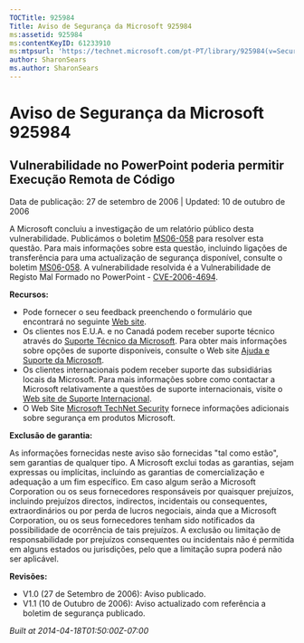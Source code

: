 ```yaml
---
TOCTitle: 925984
Title: Aviso de Segurança da Microsoft 925984
ms:assetid: 925984
ms:contentKeyID: 61233910
ms:mtpsurl: 'https://technet.microsoft.com/pt-PT/library/925984(v=Security.10)'
author: SharonSears
ms.author: SharonSears
---
```




Aviso de Segurança da Microsoft 925984
======================================

Vulnerabilidade no PowerPoint poderia permitir Execução Remota de Código
------------------------------------------------------------------------

Data de publicação: 27 de setembro de 2006 | Updated: 10 de outubro de 2006

A Microsoft concluiu a investigação de um relatório público desta vulnerabilidade. Publicámos o boletim [MS06-058](http://www.microsoft.com/portugal/technet/seguranca/boletins/ms06-058.mspx) para resolver esta questão. Para mais informações sobre esta questão, incluindo ligações de transferência para uma actualização de segurança disponível, consulte o boletim [MS06-058](http://www.microsoft.com/portugal/technet/seguranca/boletins/ms06-058.mspx). A vulnerabilidade resolvida é a Vulnerabilidade de Registo Mal Formado no PowerPoint - [CVE-2006-4694](http://www.cve.mitre.org/cgi-bin/cvename.cgi?name=cve-2006-4694).

**Recursos:**

-   Pode fornecer o seu feedback preenchendo o formulário que encontrará no seguinte [Web site](https://support.microsoft.com/common/survey.aspx?scid=sw;en;1257&amp;showpage=1&amp;ws=technet&amp;sd=tech).
-   Os clientes nos E.U.A. e no Canadá podem receber suporte técnico através do [Suporte Técnico da Microsoft](http://go.microsoft.com/fwlink/?linkid=21131). Para obter mais informações sobre opções de suporte disponíveis, consulte o Web site [Ajuda e Suporte da Microsoft](http://support.microsoft.com/).
-   Os clientes internacionais podem receber suporte das subsidiárias locais da Microsoft. Para mais informações sobre como contactar a Microsoft relativamente a questões de suporte internacionais, visite o [Web site de Suporte Internacional](http://go.microsoft.com/fwlink/?linkid=21155).
-   O Web Site [Microsoft TechNet Security](http://go.microsoft.com/fwlink/?linkid=21132) fornece informações adicionais sobre segurança em produtos Microsoft.

**Exclusão de garantia:**

As informações fornecidas neste aviso são fornecidas "tal como estão", sem garantias de qualquer tipo. A Microsoft exclui todas as garantias, sejam expressas ou implícitas, incluindo as garantias de comercialização e adequação a um fim específico. Em caso algum serão a Microsoft Corporation ou os seus fornecedores responsáveis por quaisquer prejuízos, incluindo prejuízos directos, indirectos, incidentais ou consequentes, extraordinários ou por perda de lucros negociais, ainda que a Microsoft Corporation, ou os seus fornecedores tenham sido notificados da possibilidade de ocorrência de tais prejuízos. A exclusão ou limitação de responsabilidade por prejuízos consequentes ou incidentais não é permitida em alguns estados ou jurisdições, pelo que a limitação supra poderá não ser aplicável.

**Revisões:**

-   V1.0 (27 de Setembro de 2006): Aviso publicado.
-   V1.1 (10 de Outubro de 2006): Aviso actualizado com referência a boletim de segurança publicado.

*Built at 2014-04-18T01:50:00Z-07:00*

